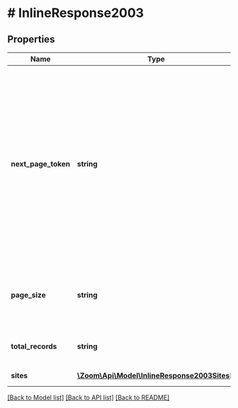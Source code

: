 # # InlineResponse2003

## Properties

Name | Type | Description | Notes
------------ | ------------- | ------------- | -------------
**next_page_token** | **string** | The next page token is used to paginate through large result sets. A next page token will be returned whenever the set of available results exceeds the current page size. The expiration period for this token is 15 minutes. | [optional] 
**page_size** | **string** | The number of records returned within a single API call. | [optional] 
**total_records** | **string** | Total number of records returned. | [optional] 
**sites** | [**\Zoom\Api\Model\InlineResponse2003Sites[]**](InlineResponse2003Sites.md) | List of site(s). | [optional] 

[[Back to Model list]](../../README.md#documentation-for-models) [[Back to API list]](../../README.md#documentation-for-api-endpoints) [[Back to README]](../../README.md)


